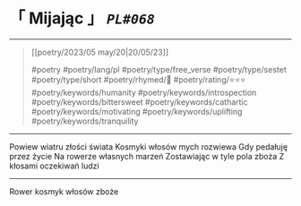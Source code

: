 # &#12300; Mijając &#12301; *`PL#068`*

---

> [[poetry/2023/05 may/20|20/05/23]]
> 
> #poetry 
> #poetry/lang/pl 
> #poetry/type/free_verse #poetry/type/sestet #poetry/type/short 
> #poetry/rhymed/🔴 
> #poetry/rating/⭐⭐⭐ 
> #poetry/keywords/humanity #poetry/keywords/introspection #poetry/keywords/bittersweet #poetry/keywords/cathartic #poetry/keywords/motivating #poetry/keywords/uplifting #poetry/keywords/tranquility 

---

Powiew wiatru złości świata
Kosmyki włosów mych rozwiewa
Gdy pedałuję przez życie
Na rowerze własnych marzeń
Zostawiając w tyle pola zboża
Z kłosami oczekiwań ludzi

---

Rower kosmyk włosów zboże